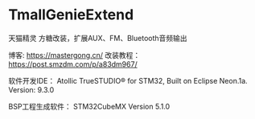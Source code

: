 # TmallGenieExtend
天猫精灵 方糖改装，扩展AUX、FM、Bluetooth音频输出


博客: https://mastergong.cn/
改装教程：https://post.smzdm.com/p/a83dm967/


软件开发IDE：
Atollic TrueSTUDIO® for STM32, Built on Eclipse Neon.1a.
Version: 9.3.0 

BSP工程生成软件：
STM32CubeMX   Version 5.1.0